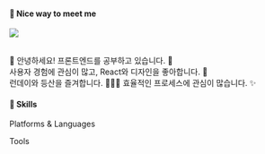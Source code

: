 #### 🤞 Nice way to meet me
<a href="soyoon6875@gmail.com" target="_blank"><img src="https://img.shields.io/badge/soyoon6875@gmail.com-EA4335?style=flat-square&logo=gmail&logoColor=EA4335"/></a>

</br>
👋 안녕하세요! 프론트엔드를 공부하고 있습니다. 🚀 </br>
사용자 경험에 관심이 많고, React와 디자인을 좋아합니다. 💖

</br>
런데이와 등산을 즐겨합니다. 🏃‍♀️🌄
효율적인 프로세스에 관심이 많습니다. ✨

#### 💪 Skills
Platforms & Languages

Tools
